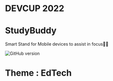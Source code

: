 
# DEVCUP 2022 

# StudyBuddy
Smart Stand for Mobile devices to assist in focus👨‍💻


![GitHub version](https://img.shields.io/badge/Android-3DDC84?style=for-the-badge&logo=android&logoColor=white)

# Theme : EdTech
